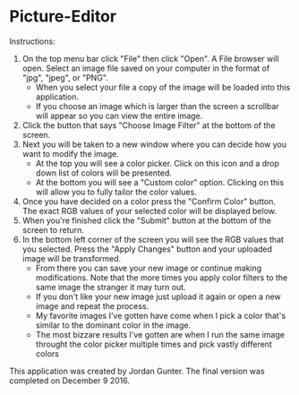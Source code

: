 # Picture-Editor
Instructions:
1. On the top menu bar click "File" then click "Open". A File browser will open. Select an image file saved on your computer in the format of "jpg", "jpeg", or "PNG". 
    * When you select your file a copy of the image will be loaded into this application.
    * If you choose an image which is larger than the screen a scrollbar will appear so you can view the entire image.   
2. Click the button that says "Choose Image Filter" at the bottom of the screen.
3. Next you will be taken to a new window where you can decide how you want to modify the image. 
    * At the top you will see a color picker. Click on this icon and a drop down list of colors will be presented. 
    * At the bottom you will see a "Custom color" option. Clicking on this will allow you to fully tailor the color values. 
4. Once you have decided on a color press the "Confirm Color" button. The exact RGB values of your selected color will be displayed below. 
5. When you're finished click the "Submit" button at the bottom of the screen to return.
6. In the bottom left corner of the screen you will see the RGB values that you selected. Press the "Apply Changes" button and your uploaded image will be transformed. 
    * From there you can save your new image or continue making modifications. Note that the more times you apply color filters to the same image the stranger it may turn out.
    * If you don't like your new image just upload it again or open a new image and repeat the process. 
    * My favorite images I've gotten have come when I pick a color that's similar to the dominant color in the image. 
    * The most bizzare results I've gotten are when I run the same image throught the color picker multiple times and pick vastly different colors      
     
This application was created by Jordan Gunter. The final version was completed on December 9 2016.  
